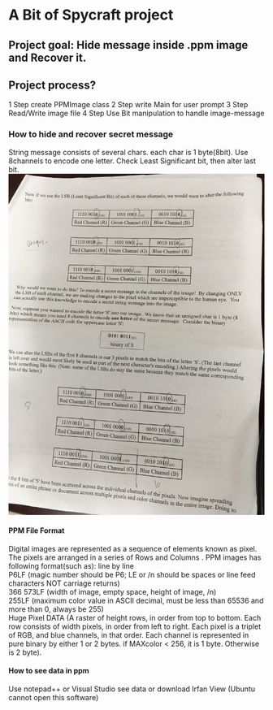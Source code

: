 # A Bit of Spycraft project
## Project goal: Hide message inside .ppm image and Recover it.
## Project process?
1 Step create PPMImage class
2 Step write Main for user prompt 
3 Step Read/Write image file
4 Step Use Bit manipulation to handle image-message
### How to hide and recover secret message
String message consists of several chars. each char is 1 byte(8bit). Use 8channels to encode one letter. Check Least Significant bit, then alter last bit. </br>
![Screenshot](1.jpg)

#### PPM File Format
Digital images are represented as a sequence of elements known as pixel. The pixels are arranged in a series of <bold>Rows</bold> and <bold>Columns </bold>. PPM images has following format(such as): line by line </br>
P6LF (magic number should be P6; LE or /n should be spaces or line feed characters NOT carriage returns) <br>
366 573LF (width of image, empty space, height of image, /n) </br>
255LF (maximum color value in ASCII decimal, must be less than 65536 and more than 0, always be 255) </br>
Huge Pixel DATA (A raster of height rows, in order from top to bottom. Each row consists of width pixels, in order from left to right. Each pixel is a triplet of RGB, and blue channels, in that order. Each channel is represented in pure binary by either 1 or 2 bytes. if MAXcolor < 256, it is 1 byte. Otherwise is 2 byte). </br>
#### How to see data in ppm
Use notepad++ or Visual Studio see data or download Irfan View (Ubuntu cannot open this software)
